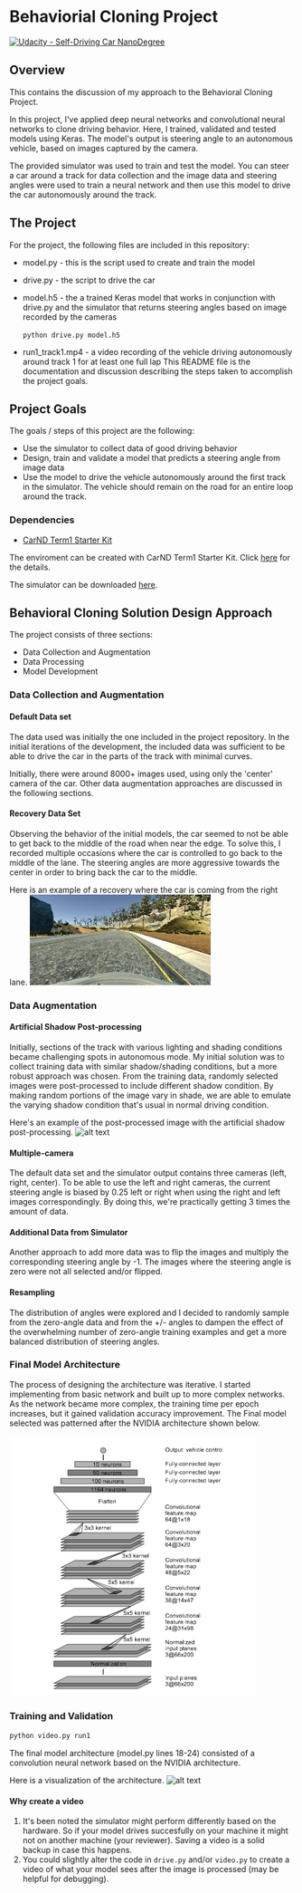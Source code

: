 # Behaviorial Cloning Project

[![Udacity - Self-Driving Car NanoDegree](https://s3.amazonaws.com/udacity-sdc/github/shield-carnd.svg)](http://www.udacity.com/drive)

[//]: # (Image References)

[image1]: ./examples/NVIDIA_CNN.png "NVIDIA CNN Model Architecture" 
[image2]: ./examples/recover_right.jpg "Recover Data from Right" 
[image3]: ./examples/proc_shade.jpg "Processed Data to introduce shadow" 
Overview
---
This contains the discussion of my approach to the Behavioral Cloning Project.

In this project, I've applied deep neural networks and convolutional neural networks to clone driving behavior. Here, I trained, validated and tested models using Keras. The model's output is steering angle to an autonomous vehicle, based on images captured by the camera.

The provided simulator was used to train and test the model. You can steer a car around a track for data collection and the image data and steering angles were used to train a neural network and then use this model to drive the car autonomously around the track.

The Project
---

For the project, the following files are included in this repository: 
* model.py - this is the script used to create and train the model
* drive.py - the script to drive the car
* model.h5 - the a trained Keras model that works in conjunction with drive.py and the simulator that returns steering angles based on image recorded by the cameras

    ```python drive.py model.h5```
* run1_track1.mp4 - a video recording of the vehicle driving autonomously around track 1 for at least one full lap
This README file is the documentation and discussion describing the steps taken to accomplish the project goals.


Project Goals
---
The goals / steps of this project are the following:
* Use the simulator to collect data of good driving behavior 
* Design, train and validate a model that predicts a steering angle from image data
* Use the model to drive the vehicle autonomously around the first track in the simulator. The vehicle should remain on the road for an entire loop around the track.

### Dependencies

* [CarND Term1 Starter Kit](https://github.com/udacity/CarND-Term1-Starter-Kit)

The enviroment can be created with CarND Term1 Starter Kit. Click [here](https://github.com/udacity/CarND-Term1-Starter-Kit/blob/master/README.md) for the details.

The simulator can be downloaded [here](https://github.com/udacity/self-driving-car-sim). 




## Behavioral Cloning Solution Design Approach

The project consists of three sections:
- Data Collection and Augmentation
- Data Processing
- Model Development


### Data Collection and Augmentation

#### Default Data set
The data used was initially the one included in the project repository. In the initial iterations of the development, the included data was sufficient to be able to drive the car in the parts of the track with minimal curves.

Initially, there were around 8000+ images used, using only the 'center' camera of the car. Other data augmentation approaches are discussed in the following sections.

#### Recovery Data Set
Observing the behavior of the initial models, the car seemed to not be able to get back to the middle of the road when near the edge. To solve this, I recorded multiple occasions where the car is controlled to go back to the middle of the lane. The steering angles are more aggressive towards the center in order to bring back the car to the middle. 

Here is an example of a recovery where the car is coming from the right lane.
![alt text][image2]



### Data Augmentation

#### Artificial Shadow Post-processing
Initially, sections of the track with various lighting and shading conditions became challenging spots in autonomous mode. My initial solution was to collect training data with similar shadow/shading conditions, but a more robust approach was chosen. From the training data, randomly selected images were post-processed to include different shadow condition. By making random portions of the image vary in shade, we are able to emulate the varying shadow condition that's usual in normal driving condition.

Here's an example of the post-processed image with the artificial shadow post-processing.
![alt text][image3]


#### Multiple-camera
The default data set and the simulator output contains three cameras (left, right, center). To be able to use the left and right cameras, the current steering angle is biased by 0.25 left or right when using the right and left images correspondingly. By doing this, we're practically getting 3 times the amount of data.

#### Additional Data from Simulator
Another approach to add more data was to flip the images and multiply the corresponding steering angle by -1. The images where the steering angle is zero were not all selected and/or flipped.

#### Resampling
The distribution of angles were explored and I decided to randomly sample from the zero-angle data and from the +/- angles to dampen the effect of the overwhelming number of zero-angle training examples and get a more balanced distribution of steering angles.

### Final Model Architecture
The process of designing the architecture was iterative. I started implementing from basic network and built up to more complex networks. As the network became more complex, the training time per epoch increases, but it gained validation accuracy improvement.
The Final model selected was patterned after the NVIDIA architecture shown below.

![alt text][image1]

### Training and Validation



```sh
python video.py run1
```

The final model architecture (model.py lines 18-24) consisted of a convolution neural network based on the NVIDIA architecture.

Here is a visualization of the architecture.
![alt text][image3]


#### Why create a video

1. It's been noted the simulator might perform differently based on the hardware. So if your model drives succesfully on your machine it might not on another machine (your reviewer). Saving a video is a solid backup in case this happens.
2. You could slightly alter the code in `drive.py` and/or `video.py` to create a video of what your model sees after the image is processed (may be helpful for debugging).
